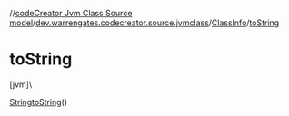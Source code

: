//[codeCreator Jvm Class Source model](../../../index.md)/[dev.warrengates.codecreator.source.jvmclass](../index.md)/[ClassInfo](index.md)/[toString](to-string.md)

# toString

[jvm]\

[String](https://docs.oracle.com/javase/8/docs/api/java/lang/String.html)[toString](to-string.md)()
